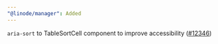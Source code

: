 ```yaml
---
"@linode/manager": Added
---
```


`aria-sort` to TableSortCell component to improve accessibility ([#12346](https://github.com/linode/manager/pull/12346))
